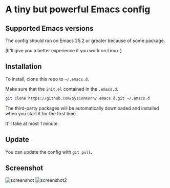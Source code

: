 # A tiny but powerful Emacs config

## Supported Emacs versions
The config should run on Emacs 25.2 or greater because of some package.

(It'll give you a better experience if you work on Linux.)
## Installation
To install, clone this repo to `~/.emacs.d`.

Make sure that the `init.el` contained in the `.emacs.d`.
```bash
git clone https://github.com/SysConKonn/.emacs.d.git ~/.emacs.d
```
The third-party packages will be automatically downloaded and installed when you start it for the first time.

It'll take at most 1 minute.

## Update
You can update the config with `git pull`.

## Screenshot
![screenshot](https://i.loli.net/2018/10/23/5bce8d866b3d4.png)
![screenshot2](https://i.loli.net/2018/10/23/5bce8e5bd65bb.png)
